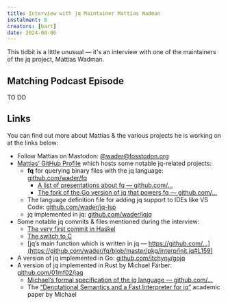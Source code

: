 ```yaml
---
title: Interview with jq Maintainer Mattias Wadman
instalment: 8
creators: [bart]
date: 2024-08-06
---
```

This tidbit is a little unusual — it's an interview with one of the maintainers of the jq project, Mattias Wadman.

## Matching Podcast Episode

TO DO

## Links

You can find out more about Mattias & the various projects he is working on at the links below:

- Follow Mattias on Mastodon: [@wader@fosstodon.org](https://fosstodon.org/@wader)
- [Mattias’ GitHub Profile](https://github.com/wader) which hosts some notable jq-related projects:
  - **fq** for querying binary files with the jq language: [github.com/wader/fq](https://github.com/wader/fq)
    - [A list of presentations about fq — github.com/…](https://github.com/wader/fq?tab=readme-ov-file#presentations)
    - [The fork of the Go version of jq that powers fq — github.com/…](https://github.com/wader/gojq/tree/fq)
  - The language definition file for adding jq support to IDEs like VS Code: [github.com/wader/jq-lsp](https://github.com/wader/jq-lsp)
  - jq implemented in jq: [github.com/wader/jqjq](https://github.com/wader/jqjq)
- Some notable jq commits & files mentioned during the interview:
  - [The very first commit in Haskel](https://github.com/jqlang/jq/commit/eca89acee00faf6e9ef55d84780e6eeddf225e5c)
  - [The switch to C](https://github.com/jqlang/jq/commit/2002dc1a2f4c35478b55149bc1a731e65d9a4268)
  - [jq’s main function which is written in jq — https://github.com/…](https://github.com/wader/fq/blob/master/pkg/interp/init.jq#L159)
- A version of jq implemented in Go: [github.com/itchyny/gojq](https://github.com/itchyny/gojq)
- A version of jq implemented in Rust by Michael Färber: [github.com/01mf02/jaq](https://github.com/01mf02/jaq)
  - [Michael’s formal specification of the jq language — github.com/…](https://github.com/01mf02/jq-lang-spec)
  - The [“Denotational Semantics and a Fast Interpreter for jq”](https://arxiv.org/abs/2302.10576) academic paper by Michael